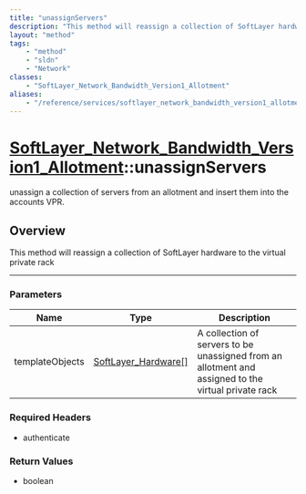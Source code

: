 ```yaml
---
title: "unassignServers"
description: "This method will reassign a collection of SoftLayer hardware to the virtual private rack"
layout: "method"
tags:
    - "method"
    - "sldn"
    - "Network"
classes:
    - "SoftLayer_Network_Bandwidth_Version1_Allotment"
aliases:
    - "/reference/services/softlayer_network_bandwidth_version1_allotment/unassignServers"
---
```

# [SoftLayer_Network_Bandwidth_Version1_Allotment](/reference/services/SoftLayer_Network_Bandwidth_Version1_Allotment)::unassignServers

unassign a collection of servers from an allotment and insert them into the accounts VPR.


## Overview 
This method will reassign a collection of SoftLayer hardware to the virtual private rack 

-----

### Parameters 
|Name | Type | Description |
| --- | --- | --- |
|templateObjects| <a href='/reference/datatypes/SoftLayer_Hardware'>SoftLayer_Hardware[] </a>| A collection of servers to be unassigned from an allotment and assigned to the virtual private rack|


### Required Headers
* authenticate


### Return Values
* boolean




